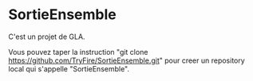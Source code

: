 # SortieEnsemble
C'est un projet de GLA.

Vous pouvez taper la instruction "git clone https://github.com/TryFire/SortieEnsemble.git" pour creer un repository local qui s'appelle "SortieEnsemble".
